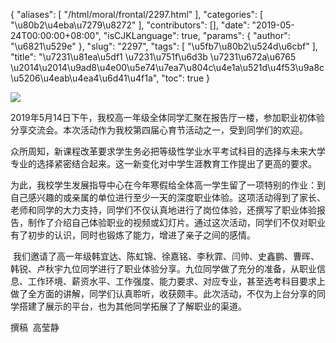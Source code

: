 {
    "aliases": [
        "/html/moral/frontal/2297.html"
    ],
    "categories": [
        "\u80b2\u4eba\u7279\u8272"
    ],
    "contributors": [],
    "date": "2019-05-24T00:00:00+08:00",
    "isCJKLanguage": true,
    "params": {
        "author": "\u6821\u529e"
    },
    "slug": "2297",
    "tags": [
        "\u5fb7\u80b2\u524d\u6cbf"
    ],
    "title": "\u7231\u81ea\u5df1 \u7231\u751f\u6d3b \u7231\u672a\u6765 \u2014\u2014\u9ad8\u4e00\u5e74\u7ea7\u804c\u4e1a\u521d\u4f53\u9a8c\u5206\u4eab\u4ea4\u6d41\u4f1a",
    "toc": true
}

![](https://cdn.tfls.online/mirror/full/10295ed4f9d5e86c49d297e3594f80ae699a6fb2.jpg)






 2019年5月14日下午，我校高一年级全体同学汇聚在报告厅一楼，参加职业初体验分享交流会。本次活动作为我校第四届心育节活动之一，受到同学们的欢迎。




 众所周知，新课程改革要求学生务必把等级性学业水平考试科目的选择与未来大学专业的选择紧密结合起来。这一新变化对中学生涯教育工作提出了更高的要求。
 



 为此，我校学生发展指导中心在今年寒假给全体高一学生留了一项特别的作业：到自己感兴趣的或亲属的单位进行至少一天的深度职业体验。这项活动得到了家长、老师和同学的大力支持，同学们不仅认真地进行了岗位体验，还撰写了职业体验报告，制作了介绍自己体验职业的视频或幻灯片。通过这次活动，同学们不仅对职业有了初步的认识，同时也锻炼了能力，增进了亲子之间的感情。
 



  我们邀请了高一年级韩宜达、陈虹锦、徐嘉铭、李秋霏、闫帅、史鑫鹏、曹晖、韩锐、卢秋宇九位同学进行了职业体验分享。九位同学做了充分的准备，从职业信息、工作环境、薪资水平、工作强度、能力要求、对应专业，甚至选考科目要求上做了全方面的讲解，同学们认真聆听，收获颇丰。此次活动，不仅为上台分享的同学搭建了展示的平台，也为其他同学拓展了了解职业的渠道。




 撰稿  高莹静






